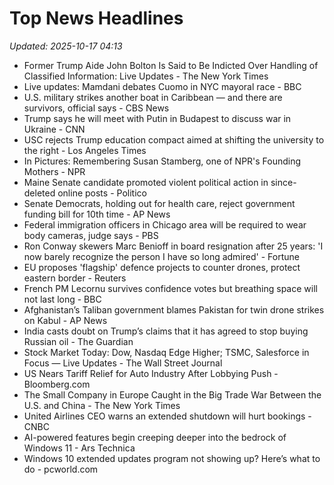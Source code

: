 # Top News Headlines

_Updated: 2025-10-17 04:13_

- Former Trump Aide John Bolton Is Said to Be Indicted Over Handling of Classified Information: Live Updates - The New York Times
- Live updates: Mamdani debates Cuomo in NYC mayoral race - BBC
- U.S. military strikes another boat in Caribbean — and there are survivors, official says - CBS News
- Trump says he will meet with Putin in Budapest to discuss war in Ukraine - CNN
- USC rejects Trump education compact aimed at shifting the university to the right - Los Angeles Times
- In Pictures: Remembering Susan Stamberg, one of NPR's Founding Mothers - NPR
- Maine Senate candidate promoted violent political action in since-deleted online posts - Politico
- Senate Democrats, holding out for health care, reject government funding bill for 10th time - AP News
- Federal immigration officers in Chicago area will be required to wear body cameras, judge says - PBS
- Ron Conway skewers Marc Benioff in board resignation after 25 years: 'I now barely recognize the person I have so long admired' - Fortune
- EU proposes 'flagship' defence projects to counter drones, protect eastern border - Reuters
- French PM Lecornu survives confidence votes but breathing space will not last long - BBC
- Afghanistan’s Taliban government blames Pakistan for twin drone strikes on Kabul - AP News
- India casts doubt on Trump’s claims that it has agreed to stop buying Russian oil - The Guardian
- Stock Market Today: Dow, Nasdaq Edge Higher; TSMC, Salesforce in Focus — Live Updates - The Wall Street Journal
- US Nears Tariff Relief for Auto Industry After Lobbying Push - Bloomberg.com
- The Small Company in Europe Caught in the Big Trade War Between the U.S. and China - The New York Times
- United Airlines CEO warns an extended shutdown will hurt bookings - CNBC
- AI-powered features begin creeping deeper into the bedrock of Windows 11 - Ars Technica
- Windows 10 extended updates program not showing up? Here’s what to do - pcworld.com